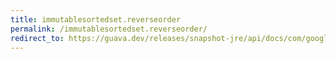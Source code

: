 ```yaml
---
title: immutablesortedset.reverseorder
permalink: /immutablesortedset.reverseorder/
redirect_to: https://guava.dev/releases/snapshot-jre/api/docs/com/google/common/collect/ImmutableSortedSet.html#reverseOrder--
---
```

